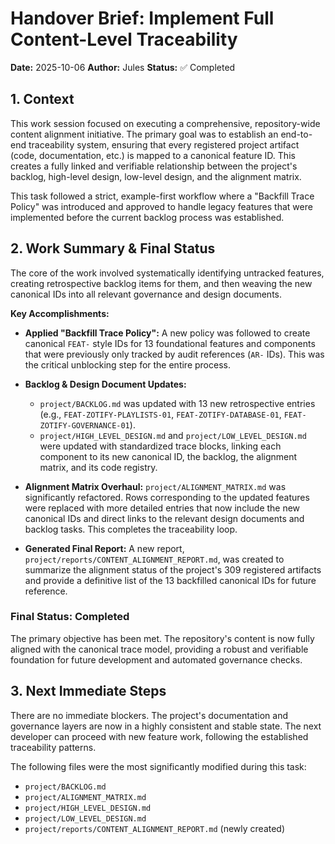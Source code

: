 # Handover Brief: Implement Full Content-Level Traceability

**Date:** 2025-10-06
**Author:** Jules
**Status:** ✅ Completed

## 1. Context
This work session focused on executing a comprehensive, repository-wide content alignment initiative. The primary goal was to establish an end-to-end traceability system, ensuring that every registered project artifact (code, documentation, etc.) is mapped to a canonical feature ID. This creates a fully linked and verifiable relationship between the project's backlog, high-level design, low-level design, and the alignment matrix.

This task followed a strict, example-first workflow where a "Backfill Trace Policy" was introduced and approved to handle legacy features that were implemented before the current backlog process was established.

## 2. Work Summary & Final Status
The core of the work involved systematically identifying untracked features, creating retrospective backlog items for them, and then weaving the new canonical IDs into all relevant governance and design documents.

**Key Accomplishments:**

*   **Applied "Backfill Trace Policy":** A new policy was followed to create canonical `FEAT-` style IDs for 13 foundational features and components that were previously only tracked by audit references (`AR-` IDs). This was the critical unblocking step for the entire process.

*   **Backlog & Design Document Updates:**
    *   `project/BACKLOG.md` was updated with 13 new retrospective entries (e.g., `FEAT-ZOTIFY-PLAYLISTS-01`, `FEAT-ZOTIFY-DATABASE-01`, `FEAT-ZOTIFY-GOVERNANCE-01`).
    *   `project/HIGH_LEVEL_DESIGN.md` and `project/LOW_LEVEL_DESIGN.md` were updated with standardized trace blocks, linking each component to its new canonical ID, the backlog, the alignment matrix, and its code registry.

*   **Alignment Matrix Overhaul:** `project/ALIGNMENT_MATRIX.md` was significantly refactored. Rows corresponding to the updated features were replaced with more detailed entries that now include the new canonical IDs and direct links to the relevant design documents and backlog tasks. This completes the traceability loop.

*   **Generated Final Report:** A new report, `project/reports/CONTENT_ALIGNMENT_REPORT.md`, was created to summarize the alignment status of the project's 309 registered artifacts and provide a definitive list of the 13 backfilled canonical IDs for future reference.

### Final Status: Completed

The primary objective has been met. The repository's content is now fully aligned with the canonical trace model, providing a robust and verifiable foundation for future development and automated governance checks.

## 3. Next Immediate Steps

There are no immediate blockers. The project's documentation and governance layers are now in a highly consistent and stable state. The next developer can proceed with new feature work, following the established traceability patterns.

The following files were the most significantly modified during this task:
*   `project/BACKLOG.md`
*   `project/ALIGNMENT_MATRIX.md`
*   `project/HIGH_LEVEL_DESIGN.md`
*   `project/LOW_LEVEL_DESIGN.md`
*   `project/reports/CONTENT_ALIGNMENT_REPORT.md` (newly created)